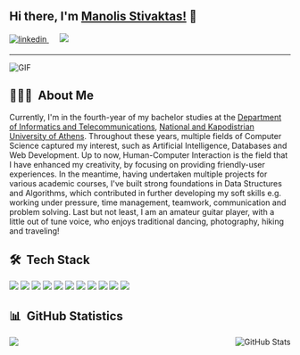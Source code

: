 <h2> Hi there, I'm <a href src="http://users.uoa.gr/~sdi1700152/">Manolis Stivaktas!</a> 👋</h2>

<p>
<a href="https://www.linkedin.com/in/manolis-stivaktas-2481291bb/" target="_blank">
<img src=https://img.shields.io/badge/linkedin-%231E77B5.svg?&style=for-the-badge&logo=linkedin&logoColor=white alt=linkedin style="margin-bottom: 5px;" />
</a>&nbsp;&nbsp;&nbsp;&nbsp;
<a href="mailto:manolis.stivaktas@gmail.com"><img src="https://img.shields.io/badge/Gmail-D14836?style=for-the-badge&logo=gmail&logoColor=white" /></a>&nbsp;&nbsp;&nbsp;&nbsp;
</p>
<hr>
<img alt="GIF" src="https://media.giphy.com/media/13HgwGsXF0aiGY/giphy.gif" />

<h2>👨🏻‍💻 &nbsp;About Me </h2>


Currently, I'm in the fourth-year of my bachelor studies at the <a href="https://www.di.uoa.gr/en" target="_blank">Department of Informatics and Telecommunications</a>, <a href="https://en.uoa.gr/" target="_blank">National and Kapodistrian University of Athens</a>.
Throughout these years, multiple fields of Computer Science captured my interest, such as Artificial Intelligence, Databases and Web Development. Up to now, Human-Computer Interaction is the field that I have enhanced my creativity, by focusing on providing friendly-user experiences. In the meantime, having undertaken multiple projects for various academic courses, I've built strong foundations in Data Structures and Algorithms, which contributed in further developing my soft skills e.g. working under pressure, time management, teamwork, communication and problem solving. Last but not least, I am an amateur guitar player, with a little out of tune voice, who enjoys traditional dancing, photography, hiking and traveling! 


<h2> 🛠 &nbsp;Tech Stack</h2>

  <a src="#"><img src="https://img.icons8.com/color/48/000000/c.png"/></a>
  <a src="#"><img src="https://img.icons8.com/color/48/000000/python.png"/></a>
  <a src="#"><img src="https://img.icons8.com/color/48/000000/java.png"/></a>
  <a src="#"><img src="https://img.icons8.com/color/48/000000/css3.png"/></a>
  <a src="#"><img src="https://img.icons8.com/color/48/000000/html-5.png"/></a>
  <a src="#"><img src="https://img.icons8.com/color/48/000000/php.png"/></a>
  <a src="#"><img src="https://img.icons8.com/color/48/000000/git--v1.png"/></a>
  <a src="#"><img src="https://img.icons8.com/color/48/000000/github--v1.png"/></a>
  <a src="#"><img src="https://img.icons8.com/color/48/000000/markdown.png"/></a>
  <a src="#"><img src="https://img.icons8.com/color/48/000000/visual-studio.png"/></a>
  <a src="https://visualstudio.microsoft.com/"><img src="https://img.icons8.com/color/48/000000/linux.png"/></a>


<h2> 📊 &nbsp;GitHub Statistics</h2> 
<a href="https://github.com/mansstiv">
  <img align="center" src="https://github-readme-stats.vercel.app/api/top-langs/?username=mansstiv&theme=dark" />
</a>
<a href="https://github.com/mansstiv">
  <img align="right" src="https://github-readme-stats.vercel.app/api?username=mansstiv&show_icons=true&line_height=27&count_private=true&hide=stars,prs,issues&theme=dark" alt="GitHub Stats" />
</a>
<!--
**mansstiv/mansstiv** is a ✨ _special_ ✨ repository because its `README.md` (this file) appears on your GitHub profile.

Here are some ideas to get you started:

- 🔭 I’m currently working on ...
- 🌱 I’m currently learning ...
- 👯 I’m looking to collaborate on ...
- 🤔 I’m looking for help with ...
- 💬 Ask me about ...
- 📫 How to reach me: ...
- 😄 Pronouns: ...
- ⚡ Fun fact: ...
-->
